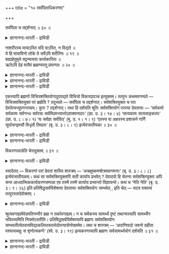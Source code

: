 +++
title = "१० सर्वोपेताधिकरणम्"

+++

सर्वोपेता च तद्दर्शनात् ॥ ३० ॥  
<details><summary>ज्ञानानन्द-भारती - द्राविडी</summary>

सर्वोबेदा स तत्तर्सनात् ॥ ३० ॥
</details>

नाशरीरस्य मायाऽस्ति यदि वाऽस्ति, न विद्यते ॥  
ये हि मायाविनो लोके ते सर्वेऽपि शरीरिणः ॥ १९ ॥  
बाह्यहेतुमृते यद्वन्मायया कार्यकारिता ॥  
ऋतेऽपि देहं मायैवं ब्रह्मण्यस्तु प्रमाणतः ॥ २० ॥  
<details><summary>ज्ञानानन्द-भारती - द्राविडी</summary>

--वैयासिक-न्यायमाला
</details>

<details><summary>ज्ञानानन्द-भारती - द्राविडी</summary>

सरीरमऱ्ऱदऱ्कु मायै इरुक्कुमा? अल्लदु इरुक्कादा? उलगत्तिल् ऎवर्गळ् मायैयुळ्ळवर्गळाग इरुक्किऱार् कळो, अवर्गळ् ऎल्लोरुम् सरीरमुळ्ळवर्गळाग इरुक्किऱार्गळ् ऎऩ्बदु पिरसित्तम् (आगैयाल्) (सरीरमऱ्ऱ तिऱ्कु मायै) किडैयादु।
</details>

<details><summary>ज्ञानानन्द-भारती - द्राविडी</summary>

वॆळिक्कारणङ्गळ् (सामक्रिगळ्) ऎदुवुमऩ्ऩियिल् मायैयिऩाल् कार्यङ्गळै सॆय्युम् तऩ्मै (पदार्त्तङ्गळै उण्डु पण्णुम् तऩ्मै) ऎप्पडि इरुन्दु वरुगिऱदो, अव्विदमे (वेदमागिऱ) पिरमाणम् सॊल्वदाल् पिरह्मत् तिल् सरीरमिल्लामल् मायै इरुक्कट्टुमे।
</details>

एकस्यापि ब्रह्मणो विचित्रशक्तियोगादुपपद्यते विचित्रो विकारप्रपञ्च इत्युक्तम्। तत्पुनः कथमवगम्यते — विचित्रशक्तियुक्तं परं ब्रह्मेति ? तदुच्यते — सर्वोपेता च तद्दर्शनात्। सर्वशक्तियुक्ता च परा देवतेत्यभ्युपगन्तव्यम्। कुतः ? तद्दर्शनात्। तथा हि दर्शयति श्रुतिः सर्वशक्तियोगं परस्या देवतायाः — ‘सर्वकर्मा सर्वकामः सर्वगन्धः सर्वरसः सर्वमिदमभ्यात्तोऽवाक्यनादरः’ (छा. उ. ३। १४। ४) ‘सत्यकामः सत्यसङ्कल्पः’ (छा. उ. ८। ७। १) ‘यः सर्वज्ञः सर्ववित्’ (मु. उ. १। १। ९) ‘एतस्य वा अक्षरस्य प्रशासने गार्गि सूर्याचन्द्रमसौ विधृतौ तिष्ठतः’ (बृ. उ. ३। ८। ९) इत्येवंजातीयका ॥ ३० ॥

<details><summary>ज्ञानानन्द-भारती - द्राविडी</summary>

\[निरवयवमाऩ पिरह्मम् मायैयिऩाल् सर्वजगत् कारणम् ऎऩ्ऱु सॊल्लप्पट्टदु। उलगिल् सरीरत्तुडऩ् कूडिय तेवर्गळ्दाऩ् मायैयुडऩ् कूडिय वर्गळाग इरुक्किऱार्गळ्। पिरह्मत्तिऱ्कु सरीरमिल्लाददाल् अदिल् मायै ऎप्पडि इरुक्कमुडियुम्? ऎऩ्ऱु पूर्वबक्षम्। वॆळिप्पडैयाऩ कारणमॊऩ्ऱु मिल्लामले मायै याल् पिरह्मम् कारणमावदु पोल सरीरमिल्लाद पिरह्मत्तिल् मायै सम्बविक्कलाम् सुरुदि पिरमाणत्तैक् कॊण्डु इदै ऒप्पुक्कॊळ्ळत्ताऩ् वेण्डुम्। इदुबोलवे ऒरे पिरह्मत्तिल् मायैयाल् विसित्तिरमाऩ सक्ति इरुप्पदुम्, अदऩाल् विसित्तिरमाऩ पिरबञ्जम् उण्डावदुम् सुरुदि पिरमाणत्ताल् ऒप्पुक्कॊळ्गिऱोम्।\]
</details>

<details><summary>ज्ञानानन्द-भारती - द्राविडी</summary>

ऒऩ्ऱागवेयिरुक्कुम् पिरह्मत्तिऱ्कु विसित्तिर माऩ सक्तियिऩ् सेर्क्कैयिऩाल् विसित्तिरमायुळ्ळ विगार पिरबञ्जम् पॊरुन्दुमॆऩ्ऱु सॊल्लप्पट्टदु। विसित्तिरमाऩ सक्तियुडऩ् कूडियदु परबिरह्मम् ऎऩ्ऱ अदु ऎप्पडि अऱियप्पडुगिऱदु? अदु सॊल्लप्पडुगिऱदु; “ऎल्लामुळ्ळदुम्, अव्विदम् काणुवदाल्” ऎल्ला सक्तियुडऩ् कूडियदु परदेवदै (पिरह्मम्) ऎऩ्ऱु ऒप्पुक्कॊळ्ळवेण्डुम्। एऩ्? अव्विदम् काणुवदाल्, अप्पडियेयल्लवा सुरुदि परदेवदैक्कु ऎल्ला सक्तियिऩ् सेर्क्कैयै काट्टुगिऱदु! “ऎल्ला सॆयलुमुळ्ळदु, ऎल्ला काममुमुळ्ळदु, ऎल्ला कन्दमुमुळ्ळदु, ऎल्ला रसमुमुळ्ळदु, इदु ऎल्लावऱ्ऱैयुम् वियाबित्तुळ्ळदु, वाक्कु अऱ्ऱदु, आसै अऱ्ऱदु" (सान्।३-१४-४) "सत्य कामऩ्, सत्य सङ्गल्प्पऩ्" (सान्।८-७-१), "ऎवर् (पॊदुवाग) ऎल्लामऱिन्दवरो, (कुऱिप्पिट्टु) ऎल्लावऱ्ऱैयुम् अऱिन्दवरो' (मुण्डग। १-१-९), ‘“इन्द अक्षरत्तिऩुडैय आळुगैयिल्दाऩ्, हे कार्क्कि, सूर्यऩुम्, सन्दिरऩुम् ताङ्गप्पट्टु निऱ्किऩ्ऱऩ" (पिरुहत् ३-८-९), ऎऩ्ऱु इदुबोलुळ्ळदु।
</details>

विकरणत्वान्नेति चेत्तदुक्तम् ॥ ३१ ॥  
<details><summary>ज्ञानानन्द-भारती - द्राविडी</summary>

विगरणत्वान्नेदि सेत्तदुक्तम् ॥ ३१ ॥
</details>

स्यादेतत् — विकरणां परां देवतां शास्ति शास्त्रम् — ‘अचक्षुष्कमश्रोत्रमवागमनाः’ (बृ. उ. ३। ८। ८) इत्येवंजातीयकम्। कथं सा सर्वशक्तियुक्तापि सती कार्याय प्रभवेत् ? देवादयो हि चेतनाः सर्वशक्तियुक्ता अपि सन्त आध्यात्मिककार्यकरणसम्पन्ना एव तस्मै तस्मै कार्याय प्रभवन्तो विज्ञायन्ते। कथं च ‘नेति नेति’ (बृ. उ. ३। ९। २६) इति प्रतिषिद्धसर्वविशेषाया देवतायाः सर्वशक्तियोगः सम्भवेत् , इति चेत् — यदत्र वक्तव्यं तत्पुरस्तादेवोक्तम् ।

<details><summary>ज्ञानानन्द-भारती - द्राविडी</summary>

इदु इरुक्कलाम्: "कण् इल्लाददु, कादु इल्लाददु, वाक्कु इल्लाददु, मऩस् इल्लाददु” (पिरुहत् ३-८-८) ऎऩ्बदु पोलुळ्ळ सास्तिरम् परदेवदैयै इन्दिरियमऱ्ऱदु ऎऩ्ऱु सॊल्लुगिऱदु। ऎल्ला सक्तियुडऩ् कूडियिरुन्दालुम्गूड अदु ऎप्पडि कार्यत्तिऩ् पॊरुट्टु सामर्त्तियमुळ्ळदाग इरुक्कुम्? तेवर्गळ् मुदलाऩ सेदऩर्गळ् ऎल्ला सक्तियुडऩ् कूडियवर्गळाग इरुन्दुम्गूड आत्यात्मिगमाऩ सरीरम् इन्दिरियङ्गळ् इवैगळै उडैयवर्गळागवे ताऩ् अन्दन्द कार्यत्तिऩ् पॊरुट्टु सामर्त्तिय मुळ्ळवर्गळाग अऱियप्पडुगिऱार्गळ्। “इदु अल्ल, इदु अल्ल" (पिरुहत् ३-९-२६) ऎऩ्ऱु ऎल्ला विसे षङ्गळुम् मऱुक्कप्पट्टुळ्ळ तेवदैक्कु ऎल्ला सक्तियुडऩ् सेर्क्कै ऎप्पडि सम्बविक्कुम्? ऎऩ्ऱाल्, इव्विष यत्तिल् ऎदु सॊल्ल वेण्डियदो अदु मुऩ्ऩालेये सॊल्लप्पट्टुविट्टदु।
</details>

श्रुत्यवगाह्यमेवेदमतिगम्भीरं ब्रह्म न तर्कावगाह्यम्। न च यथैकस्य सामर्थ्यं दृष्टं तथान्यस्यापि सामर्थ्येन भवितव्यमिति नियमोऽस्तीति। प्रतिषिद्धसर्वविशेषस्यापि ब्रह्मणः सर्वशक्तियोगः सम्भवतीत्येतदप्यविद्याकल्पितरूपभेदोपन्यासेनोक्तमेव। तथा च शास्त्रम् — ‘अपाणिपादो जवनो ग्रहीता पश्यत्यचक्षुः स शृणोत्यकर्णः’ (श्वे. उ. ३। १९) इत्यकरणस्यापि ब्रह्मणः सर्वसामर्थ्ययोगं दर्शयति ॥ ३१ ॥

<details><summary>ज्ञानानन्द-भारती - द्राविडी</summary>

वॆगु कम्बीरमायुळ्ळ इन्द पिरह्मम् सुरुदियिऩाल् अऱिय वेण्डियदे तविर, तर्क्कत्तिऩाल् अऱियक्कूडिय तिल्लै। मेलुम् ऒरु वस्तुविऩ् सामर्त्तियम् ऎव्विदम् पार्क्कप्पट्टदो, अप्पडिये ताऩ् मऱ्ऱ वस्तुविऱ्कुम् सामर्त्तियम् इरुक्कवेण्डु मॆऩ्ऱ नियमम् किडैयादु।
</details>

<details><summary>ज्ञानानन्द-भारती - द्राविडी</summary>

ऎल्ला विसेषङ्गळुम् मऱुक्कप्पट्टिरुक्कुम् पिरह्मत्तिऱ्कुम्, ऎल्ला सक्तियुडऩ् सेर्क्कै सम्ब विक्कुम् ऎऩ्ऱ इन्द विषयमुम् अवित्यैयिऩाल् कल्बिक् कप्पट्ट रूबबेद विषयमाग सॊऩ्ऩदिऩालेये सॊल्लप्पट्टदु। अप्पडिये सास्तिरमुम् “कै कालऱ्ऱदु वेगमाग सॆल्गिऱवर् ऎडुप्पवर्, कण् इल्लादवर् पार्क्किऱार्, कादिल्लादवर् केट्किऱार्" (सुवेदा ३-१९) ऎऩ्ऱु इन्दिरियमिल्लाद पिरह्मत्तिऱ्कुम् ऎल्ला सामर्त्तियत्तिऩ् सेर्क्कैयैक् काट्टुगिऱदु। (३१)
</details>

